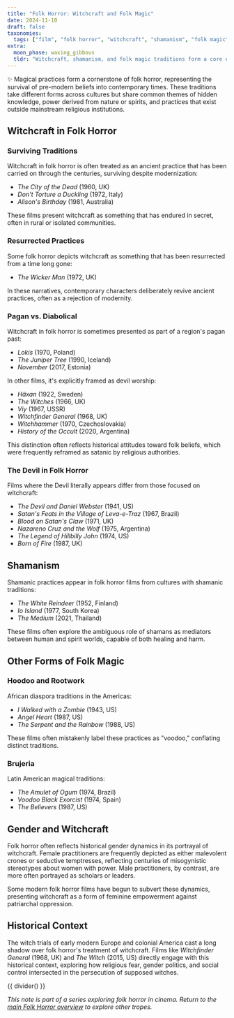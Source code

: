 ```yaml
---
title: "Folk Horror: Witchcraft and Folk Magic"
date: 2024-11-10
draft: false
taxonomies:
  tags: ["film", "folk horror", "witchcraft", "shamanism", "folk magic"]
extra:
  moon_phase: waxing_gibbous
  tldr: "Witchcraft, shamanism, and folk magic traditions form a core element of folk horror across cultures."
---
```


<span class="og">✨</span> Magical practices form a cornerstone of folk horror, representing the survival of pre-modern beliefs into contemporary times. These traditions take different forms across cultures but share common themes of hidden knowledge, power derived from nature or spirits, and practices that exist outside mainstream religious institutions.

## Witchcraft in Folk Horror

### Surviving Traditions

Witchcraft in folk horror is often treated as an ancient practice that has been carried on through the centuries, surviving despite modernization:
- *The City of the Dead* (1960, UK)
- *Don't Torture a Duckling* (1972, Italy)
- *Alison's Birthday* (1981, Australia)

These films present witchcraft as something that has endured in secret, often in rural or isolated communities.

### Resurrected Practices

Some folk horror depicts witchcraft as something that has been resurrected from a time long gone:
- *The Wicker Man* (1972, UK)

In these narratives, contemporary characters deliberately revive ancient practices, often as a rejection of modernity.

### Pagan vs. Diabolical

Witchcraft in folk horror is sometimes presented as part of a region's pagan past:
- *Lokis* (1970, Poland)
- *The Juniper Tree* (1990, Iceland)
- *November* (2017, Estonia)

In other films, it's explicitly framed as devil worship:
- *Häxan* (1922, Sweden)
- *The Witches* (1966, UK)
- *Viy* (1967, USSR)
- *Witchfinder General* (1968, UK)
- *Witchhammer* (1970, Czechoslovakia)
- *History of the Occult* (2020, Argentina)

This distinction often reflects historical attitudes toward folk beliefs, which were frequently reframed as satanic by religious authorities.

### The Devil in Folk Horror

Films where the Devil literally appears differ from those focused on witchcraft:
- *The Devil and Daniel Webster* (1941, US)
- *Satan's Feats in the Village of Leva-e-Traz* (1967, Brazil)
- *Blood on Satan's Claw* (1971, UK)
- *Nazareno Cruz and the Wolf* (1975, Argentina)
- *The Legend of Hillbilly John* (1974, US)
- *Born of Fire* (1987, UK)

## Shamanism

Shamanic practices appear in folk horror films from cultures with shamanic traditions:
- *The White Reindeer* (1952, Finland)
- *Io Island* (1977, South Korea)
- *The Medium* (2021, Thailand)

These films often explore the ambiguous role of shamans as mediators between human and spirit worlds, capable of both healing and harm.

## Other Forms of Folk Magic

### Hoodoo and Rootwork

African diaspora traditions in the Americas:
- *I Walked with a Zombie* (1943, US)
- *Angel Heart* (1987, US)
- *The Serpent and the Rainbow* (1988, US)

These films often mistakenly label these practices as "voodoo," conflating distinct traditions.

### Brujeria

Latin American magical traditions:
- *The Amulet of Ogum* (1974, Brazil)
- *Voodoo Black Exorcist* (1974, Spain)
- *The Believers* (1987, US)

## Gender and Witchcraft

Folk horror often reflects historical gender dynamics in its portrayal of witchcraft. Female practitioners are frequently depicted as either malevolent crones or seductive temptresses, reflecting centuries of misogynistic stereotypes about women with power. Male practitioners, by contrast, are more often portrayed as scholars or leaders.

Some modern folk horror films have begun to subvert these dynamics, presenting witchcraft as a form of feminine empowerment against patriarchal oppression.

## Historical Context

The witch trials of early modern Europe and colonial America cast a long shadow over folk horror's treatment of witchcraft. Films like *Witchfinder General* (1968, UK) and *The Witch* (2015, US) directly engage with this historical context, exploring how religious fear, gender politics, and social control intersected in the persecution of supposed witches.

{{ divider() }}

*This note is part of a series exploring folk horror in cinema. Return to the [main Folk Horror overview](@/notes/folk-horror-overview.md) to explore other tropes.*
